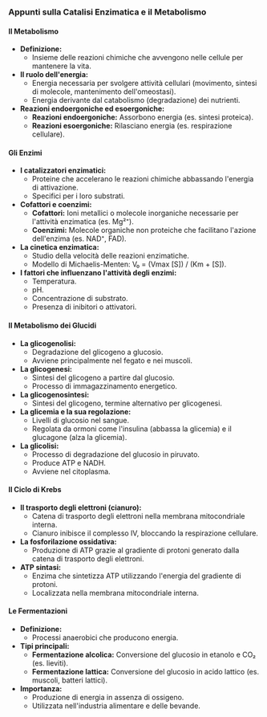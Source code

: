 ### Appunti sulla Catalisi Enzimatica e il Metabolismo

#### Il Metabolismo
- **Definizione:**
  - Insieme delle reazioni chimiche che avvengono nelle cellule per mantenere la vita.
- **Il ruolo dell'energia:**
  - Energia necessaria per svolgere attività cellulari (movimento, sintesi di molecole, mantenimento dell'omeostasi).
  - Energia derivante dal catabolismo (degradazione) dei nutrienti.
- **Reazioni endoergoniche ed esoergoniche:**
  - **Reazioni endoergoniche:** Assorbono energia (es. sintesi proteica).
  - **Reazioni esoergoniche:** Rilasciano energia (es. respirazione cellulare).

#### Gli Enzimi
- **I catalizzatori enzimatici:**
  - Proteine che accelerano le reazioni chimiche abbassando l'energia di attivazione.
  - Specifici per i loro substrati.
- **Cofattori e coenzimi:**
  - **Cofattori:** Ioni metallici o molecole inorganiche necessarie per l'attività enzimatica (es. Mg²⁺).
  - **Coenzimi:** Molecole organiche non proteiche che facilitano l'azione dell'enzima (es. NAD⁺, FAD).
- **La cinetica enzimatica:**
  - Studio della velocità delle reazioni enzimatiche.
  - Modello di Michaelis-Menten: V₀ = (Vmax [S]) / (Km + [S]).
- **I fattori che influenzano l'attività degli enzimi:**
  - Temperatura.
  - pH.
  - Concentrazione di substrato.
  - Presenza di inibitori o attivatori.

#### Il Metabolismo dei Glucidi
- **La glicogenolisi:**
  - Degradazione del glicogeno a glucosio.
  - Avviene principalmente nel fegato e nei muscoli.
- **La glicogenesi:**
  - Sintesi del glicogeno a partire dal glucosio.
  - Processo di immagazzinamento energetico.
- **La glicogenosintesi:**
  - Sintesi del glicogeno, termine alternativo per glicogenesi.
- **La glicemia e la sua regolazione:**
  - Livelli di glucosio nel sangue.
  - Regolata da ormoni come l'insulina (abbassa la glicemia) e il glucagone (alza la glicemia).
- **La glicolisi:**
  - Processo di degradazione del glucosio in piruvato.
  - Produce ATP e NADH.
  - Avviene nel citoplasma.

#### Il Ciclo di Krebs
- **Il trasporto degli elettroni (cianuro):**
  - Catena di trasporto degli elettroni nella membrana mitocondriale interna.
  - Cianuro inibisce il complesso IV, bloccando la respirazione cellulare.
- **La fosforilazione ossidativa:**
  - Produzione di ATP grazie al gradiente di protoni generato dalla catena di trasporto degli elettroni.
- **ATP sintasi:**
  - Enzima che sintetizza ATP utilizzando l'energia del gradiente di protoni.
  - Localizzata nella membrana mitocondriale interna.

#### Le Fermentazioni
- **Definizione:**
  - Processi anaerobici che producono energia.
- **Tipi principali:**
  - **Fermentazione alcolica:** Conversione del glucosio in etanolo e CO₂ (es. lieviti).
  - **Fermentazione lattica:** Conversione del glucosio in acido lattico (es. muscoli, batteri lattici).
- **Importanza:**
  - Produzione di energia in assenza di ossigeno.
  - Utilizzata nell'industria alimentare e delle bevande.